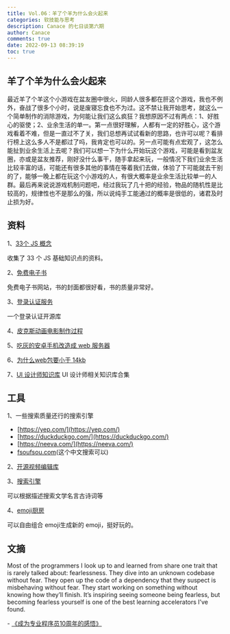 ```yaml
---
title: Vol.06：羊了个羊为什么会火起来
categories: 软技能与思考
description: Canace 的七日谈第六期
author: Canace
comments: true
date: 2022-09-13 08:39:19
toc: true
---
```

## 羊了个羊为什么会火起来

最近羊了个羊这个小游戏在盆友圈中很火，同龄人很多都在肝这个游戏，我也不例外，奋战了很多个小时，说是废寝忘食也不为过。这不禁让我开始思考，就这么一个简单制作的消除游戏，为何能让我们这么疯狂？我想原因不过有两点：1、好胜心的驱使；2、业余生活的单一。第一点很好理解，人都有一定的好胜心，这个游戏看着不难，但是一直过不了关，我们总想再试试看新的思路，也许可以呢？看排行榜上这么多人不是都过了吗，我肯定也可以的。另一点可能有点宏观了，这怎么能扯到业余生活上去呢？我们可以想一下为什么开始玩这个游戏，可能是看到盆友圈，亦或是盆友推荐，刚好没什么事干，随手拿起来玩，一般情况下我们业余生活比较丰富的话，可能还有很多其他的事情在等着我们去做，体验了下可能就去干别的了，能够一晚上都在玩这个小游戏的人，有很大概率是业余生活比较单一的人群。最后再来说说游戏机制问题吧，经过我玩了几十把的经验，物品的随机性是比较高的，规律性也不是那么的强，所以说纯手工能通过的概率是很低的，诸君及时止损为好。

## 资料

1、[33个 JS 概念](https://github.com/leonardomso/33-js-concepts)

收集了 33 个 JS 基础知识点的资料。

2、[免费电子书](https://standardebooks.org/)

免费电子书网站，书的封面都很好看，书的质量非常好。

3、[登录认证服务]([https://github.com/logto-io/logto](https://github.com/logto-io/logto))

一个登录认证开源库

4、[皮克斯动画电影制作过程](https://www.khanacademy.org/computing/pixar/start/introduction/v/pipeline-video)

5、[吃灰的安卓手机改造成 web 服务器](https://lbrito1.github.io/blog/2020/02/repurposing-android.html)

6、[为什么web包要小于 14kb](https://endtimes.dev/why-your-website-should-be-under-14kb-in-size/)

7、[UI 设计师知识库](http://www.supermancall.com/)
UI 设计师相关知识库合集

## 工具

1、一些搜索质量还行的搜索引擎
- [https://yep.com/](https://yep.com/)
- [https://duckduckgo.com/](https://duckduckgo.com/)
- [https://neeva.com/](https://neeva.com/)
- [fsoufsou.com](http://fsoufsou.com/)(这个中文搜索可以)

2、[开源视频编辑库](https://github.com/tnfe/FFCreator/blob/master/README.zh-CN.md)

3、[搜索引擎](https://wantquotes.net/)

可以根据描述搜索文学名言古诗词等

4、[emoji厨房](https://emoji.supply/kitchen)

可以自由组合 emoji生成新的 emoji，挺好玩的。

## 文摘

Most of the programmers I look up to and learned from share one trait that is rarely talked about: fearlessness.
They dive into an unknown codebase without fear. They open up the code of a dependency that they suspect is misbehaving without fear. They start working on something without knowing how they’ll finish.
It’s inspiring seeing someone being fearless, but becoming fearless yourself is one of the best learning accelerators I’ve found.

- [《成为专业程序员10周年的感悟》](https://thorstenball.com/blog/2022/05/17/professional-programming-the-first-10-years/)


